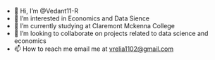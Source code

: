 - 👋 Hi, I’m @Vedant11-R
- 👀 I’m interested in Economics and Data Sience 
- 🌱 I’m currently studying at Claremont Mckenna College 
- 💞️ I’m looking to collaborate on projects related to data science and economics 
- 📫 How to reach me email me at vrelia1102@gmail.com 

<!---
Vedant11-R/Vedant11-R is a ✨ special ✨ repository because its `README.md` (this file) appears on your GitHub profile.
You can click the Preview link to take a look at your changes.
--->
